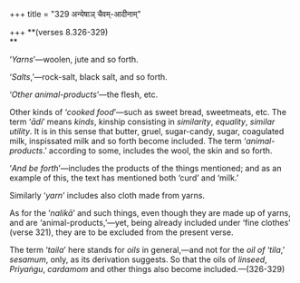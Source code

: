 +++
title = "329 अन्येषाञ् चैवम्-आदीनाम्"

+++
**(verses 8.326-329)  
**

‘*Yarns*’—woolen, jute and so forth.

‘*Salts*,’—rock-salt, black salt, and so forth.

‘*Other animal-products*’—the flesh, etc.

Other kinds of ‘*cooked food*’—such as sweet bread, sweetmeats, etc. The
term ‘*ādi*’ means *kinds*, kinship consisting in *similarity*,
*equality*, *similar utility*. It is in this sense that butter, gruel,
sugar-candy, sugar, coagulated milk, inspissated milk and so forth
become included. The term ‘*animal-products*.’ according to some,
includes the wool, the skin and so forth.

‘*And be forth*’—includes the products of the things mentioned; and as
an example of this, the text has mentioned both ‘curd’ and ‘milk.’

Similarly ‘*yarn*’ includes also cloth made from yarns.

As for the ‘*nalikā*’ and such things, even though they are made up of
yarns, and are ‘animal-products,’—yet, being already included under
‘fine clothes’ (verse 321), they are to be excluded from the present
verse.

The term ‘*taila*’ here stands for *oils* in general,—and not for the
*oil of* ‘*tila*,’ *sesamum*, only, as its derivation suggests. So that
the oils of *linseed*, *Priyaṅgu*, *cardamom* and other things also
become included.—(326-329)


